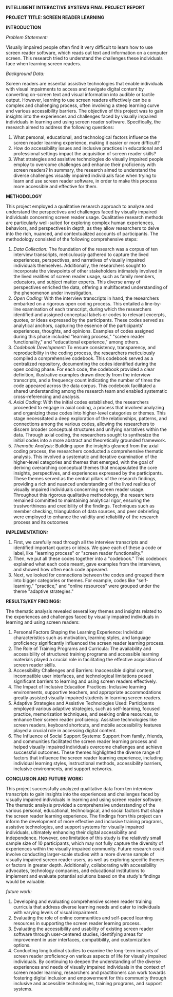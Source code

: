 **INTELLIGENT INTERACTIVE SYSTEMS FINAL PROJECT REPORT**

**PROJECT TITLE: SCREEN READER LEARNING**

**INTRODUCTION**

*Problem Statement:*

Visually impaired people often find it very difficult to learn how to use screen reader software, which reads out text and information on a computer screen. This research tried to understand the challenges these individuals face when learning screen readers.

*Background Data:*

Screen readers are essential assistive technologies that enable individuals with visual impairments to access and navigate digital content by converting on-screen text and visual information into audible or tactile output. However, learning to use screen readers effectively can be a complex and challenging process, often involving a steep learning curve and various accessibility barriers. The objective of this project was to gain insights into the experiences and challenges faced by visually impaired individuals in learning and using screen reader software. Specifically, the research aimed to address the following questions:
1. What personal, educational, and technological factors influence the screen reader learning experience, making it easier or more difficult?
2. How do accessibility issues and inclusive practices in educational and professional settings impact the acquisition of screen reader skills?
3. What strategies and assistive technologies do visually impaired people employ to overcome challenges and enhance their proficiency with screen readers?
In summary, the research aimed to understand the diverse challenges visually impaired individuals face when trying to learn and use screen reader software, in order to make this process more accessible and effective for them.

**METHODOLOGY**

This project employed a qualitative research approach to analyze and understand the perspectives and challenges faced by visually impaired individuals concerning screen reader usage. Qualitative research methods are particularly well-suited for exploring complex human experiences, behaviors, and perspectives in depth, as they allow researchers to delve into the rich, nuanced, and contextualized accounts of participants.
The methodology consisted of the following comprehensive steps:
1.	*Data Collection:* The foundation of the research was a corpus of ten interview transcripts, meticulously gathered to capture the lived experiences, perspectives, and narratives of visually impaired individuals themselves. Additionally, the researchers sought to incorporate the viewpoints of other stakeholders intimately involved in the lived realities of screen reader usage, such as family members, educators, and subject matter experts. This diverse array of perspectives enriched the data, offering a multifaceted understanding of the phenomenon under investigation.
2.	*Open Coding:* With the interview transcripts in hand, the researchers embarked on a rigorous open coding process. This entailed a line-by-line examination of each transcript, during which the researchers identified and assigned conceptual labels or codes to relevant excerpts, quotes, or ideas expressed by the participants. These codes served as analytical anchors, capturing the essence of the participants' experiences, thoughts, and opinions. Examples of codes assigned during this phase included "learning process," "screen reader functionality," and "educational experience," among others.
3.	*Codebook Development:* To ensure consistency, transparency, and reproducibility in the coding process, the researchers meticulously compiled a comprehensive codebook. This codebook served as a centralized repository, documenting the codes identified during the open coding phase. For each code, the codebook provided a clear definition, illustrative examples drawn directly from the interview transcripts, and a frequency count indicating the number of times the code appeared across the data corpus. This codebook facilitated a shared understanding among the research team and enabled systematic cross-referencing and analysis.
4.	*Axial Coding:* With the initial codes established, the researchers proceeded to engage in axial coding, a process that involved analyzing and organizing these codes into higher-level categories or themes. This stage necessitated a deep exploration of the relationships, patterns, and connections among the various codes, allowing the researchers to discern broader conceptual structures and unifying narratives within the data. Through axial coding, the researchers sought to synthesize the initial codes into a more abstract and theoretically grounded framework.
5.	*Thematic Analysis:* Building upon the insights gleaned from the axial coding process, the researchers conducted a comprehensive thematic analysis. This involved a systematic and iterative examination of the higher-level categories and themes that emerged, with the goal of deriving overarching conceptual themes that encapsulated the core insights, perspectives, and experiences expressed by the participants. These themes served as the central pillars of the research findings, providing a rich and nuanced understanding of the lived realities of visually impaired individuals concerning screen reader usage.
Throughout this rigorous qualitative methodology, the researchers remained committed to maintaining analytical rigor, ensuring the trustworthiness and credibility of the findings. Techniques such as member checking, triangulation of data sources, and peer debriefing were employed to enhance the validity and reliability of the research process and its outcomes

**IMPLEMENTATION:**

1.	First, we carefully read through all the interview transcripts and identified important quotes or ideas. We gave each of these a code or label, like "learning process" or "screen reader functionality." 
2.	Then, we put all these codes together into a "codebook." This codebook explained what each code meant, gave examples from the interviews, and showed how often each code appeared. 
3.	Next, we looked for connections between the codes and grouped them into bigger categories or themes. For example, codes like "self-learning," "practice," and "online resources" were grouped under the theme "adaptive strategies."


**RESULTS/KEY FINDINGS:**

The thematic analysis revealed several key themes and insights related to the experiences and challenges faced by visually impaired individuals in learning and using screen readers:
1. Personal Factors Shaping the Learning Experience: Individual characteristics such as motivation, learning styles, and language proficiency significantly influenced the screen reader learning process.
2. The Role of Training Programs and Curricula: The availability and accessibility of structured training programs and accessible learning materials played a crucial role in facilitating the effective acquisition of screen reader skills.
3. Accessibility Challenges and Barriers: Inaccessible digital content, incompatible user interfaces, and technological limitations posed significant barriers to learning and using screen readers effectively.
4. The Impact of Inclusive Education Practices: Inclusive learning environments, supportive teachers, and appropriate accommodations greatly assisted visually impaired students in learning screen readers.
5. Adaptive Strategies and Assistive Technologies Used: Participants employed various adaptive strategies, such as self-learning, focused practice, memorization techniques, and seeking online resources, to enhance their screen reader proficiency. Assistive technologies like screen readers, keyboard shortcuts, and mobile accessibility features played a crucial role in accessing digital content.
6. The Influence of Social Support Systems: Support from family, friends, and communities facilitated the screen reader learning process and helped visually impaired individuals overcome challenges and achieve successful outcomes.
These themes highlighted the diverse range of factors that influence the screen reader learning experience, including individual learning styles, instructional methods, accessibility barriers, inclusive environments, and support networks.
 
 
 

**CONCLUSION AND FUTURE WORK:**

This project successfully analyzed qualitative data from ten interview transcripts to gain insights into the experiences and challenges faced by visually impaired individuals in learning and using screen reader software. The thematic analysis provided a comprehensive understanding of the various personal, educational, technological, and social factors that shape the screen reader learning experience.
The findings from this project can inform the development of more effective and inclusive training programs, assistive technologies, and support systems for visually impaired individuals, ultimately enhancing their digital accessibility and independence. However, one limitation of this study is the relatively small sample size of 10 participants, which may not fully capture the diversity of experiences within the visually impaired community.
Future research could involve conducting larger-scale studies with a more diverse sample of visually impaired screen reader users, as well as exploring specific themes or factors in greater depth. Additionally, collaborating with accessibility advocates, technology companies, and educational institutions to implement and evaluate potential solutions based on the study's findings would be valuable.

*future work:*

1.	Developing and evaluating comprehensive screen reader training curricula that address diverse learning needs and cater to individuals with varying levels of visual impairment.
2.	Evaluating the role of online communities and self-paced learning resources in supporting the screen reader learning process.
3.	Evaluating the accessibility and usability of existing screen reader software through user-centered studies, identifying areas for improvement in user interfaces, compatibility, and customization options.
4.	Conducting longitudinal studies to examine the long-term impacts of screen reader proficiency on various aspects of life for visually impaired individuals.
By continuing to deepen the understanding of the diverse experiences and needs of visually impaired individuals in the context of screen reader learning, researchers and practitioners can work towards fostering digital inclusion and empowerment for this community through inclusive and accessible technologies, training programs, and support systems.

